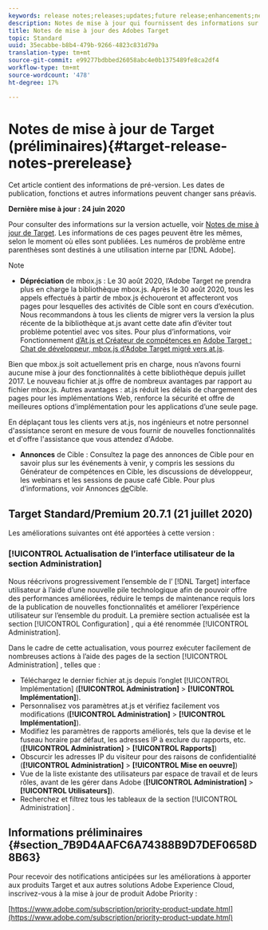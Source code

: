 ```yaml
---
keywords: release notes;releases;updates;future release;enhancements;new features;fixes;updates
description: Notes de mise à jour qui fournissent des informations sur les fonctionnalités, les améliorations et les correctifs des dernières versions ou des prochaines versions de l’Adobe Target DNL.
title: Notes de mise à jour des Adobes Target
topic: Standard
uuid: 35ecabbe-b8b4-479b-9266-4823c831d79a
translation-type: tm+mt
source-git-commit: e99277bdbbed26058abc4e0b1375489fe8ca2df4
workflow-type: tm+mt
source-wordcount: '478'
ht-degree: 17%

---
```



# Notes de mise à jour de Target (préliminaires){#target-release-notes-prerelease}

Cet article contient des informations de pré-version. Les dates de publication, fonctions et autres informations peuvent changer sans préavis.

**Dernière mise à jour : 24 juin 2020**

Pour consulter des informations sur la version actuelle, voir [Notes de mise à jour de Target](release-notes.md). Les informations de ces pages peuvent être les mêmes, selon le moment où elles sont publiées. Les numéros de problème entre parenthèses sont destinés à une utilisation interne par [!DNL Adobe].

>[!NOTE]
>
>* **Dépréciation** de mbox.js : Le 30 août 2020, l’Adobe Target ne prendra plus en charge la bibliothèque mbox.js. Après le 30 août 2020, tous les appels effectués à partir de mbox.js échoueront et affecteront vos pages pour lesquelles des activités de Cible sont en cours d’exécution. Nous recommandons à tous les clients de migrer vers la version la plus récente de la bibliothèque at.js avant cette date afin d’éviter tout problème potentiel avec vos sites. Pour plus d’informations, voir Fonctionnement [d’At.js et Créateur de compétences en](/help/c-implementing-target/c-implementing-target-for-client-side-web/c-how-atjs-works/how-atjs-works.md) [Adobe Target : Chat de développeur, mbox.js d’Adobe Target migré vers at.js](https://seminars.adobeconnect.com/ptdo6mfo6qn6/?proto=true).
   >
   >   
   Bien que mbox.js soit actuellement pris en charge, nous n’avons fourni aucune mise à jour des fonctionnalités à cette bibliothèque depuis juillet 2017. Le nouveau fichier at.js offre de nombreux avantages par rapport au fichier mbox.js. Autres avantages : at.js réduit les délais de chargement des pages pour les implémentations Web, renforce la sécurité et offre de meilleures options d’implémentation pour les applications d’une seule page.
   >
   >   
   En déplaçant tous les clients vers at.js, nos ingénieurs et notre personnel d&#39;assistance seront en mesure de vous fournir de nouvelles fonctionnalités et d&#39;offre l&#39;assistance que vous attendez d&#39;Adobe.
   >
   >
* **Annonces** de Cible : Consultez la page des annonces de Cible pour en savoir plus sur les événements à venir, y compris les sessions du Générateur de compétences en Cible, les discussions de développeur, les webinars et les sessions de pause café Cible. Pour plus d’informations, voir Annonces [de](/help/r-release-notes/target-announcements.md)Cible.


## Target Standard/Premium 20.7.1 (21 juillet 2020)

Les améliorations suivantes ont été apportées à cette version :

### [!UICONTROL Actualisation de l’interface utilisateur de la section Administration]

Nous réécrivons progressivement l’ensemble de l’ [!DNL Target] interface utilisateur à l’aide d’une nouvelle pile technologique afin de pouvoir offre des performances améliorées, réduire le temps de maintenance requis lors de la publication de nouvelles fonctionnalités et améliorer l’expérience utilisateur sur l’ensemble du produit. La première section actualisée est la section [!UICONTROL Configuration] , qui a été renommée [!UICONTROL Administration].

Dans le cadre de cette actualisation, vous pourrez exécuter facilement de nombreuses actions à l’aide des pages de la section [!UICONTROL Administration] , telles que :

* Téléchargez le dernier fichier at.js depuis l’onglet [!UICONTROL Implémentation] (**[!UICONTROL Administration]** > **[!UICONTROL Implémentation]**).
* Personnalisez vos paramètres at.js et vérifiez facilement vos modifications (**[!UICONTROL Administration]** > **[!UICONTROL Implémentation]**).
* Modifiez les paramètres de rapports améliorés, tels que la devise et le fuseau horaire par défaut, les adresses IP à exclure du rapports, etc. (**[!UICONTROL Administration]** > **[!UICONTROL Rapports]**)
* Obscurcir les adresses IP du visiteur pour des raisons de confidentialité (**[!UICONTROL Administration]** > **[!UICONTROL Mise en oeuvre]**)
* Vue de la liste existante des utilisateurs par espace de travail et de leurs rôles, avant de les gérer dans Adobe (**[!UICONTROL Administration]** > **[!UICONTROL Utilisateurs]**).
* Recherchez et filtrez tous les tableaux de la section [!UICONTROL Administration] .

## Informations préliminaires {#section_7B9D4AAFC6A74388B9D7DEF0658D8B63}

Pour recevoir des notifications anticipées sur les améliorations à apporter aux produits Target et aux autres solutions Adobe Experience Cloud, inscrivez-vous à la mise à jour de produit Adobe Priority :

[https://www.adobe.com/subscription/priority-product-update.html](https://www.adobe.com/subscription/priority-product-update.html)
